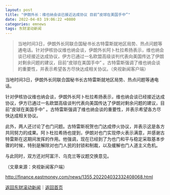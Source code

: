 ```yaml
---
layout: post
title: "伊朗外长：维也纳会谈已接近达成协议 目前“皮球在美国手中”"
date: 2022-04-03 19:06:22 +0800
categories: emnews
tags: 东财滚动新闻
---
```

> 当地时间3日，伊朗外长同联合国秘书长古特雷斯就地区局势、热点问题等通电话。针对伊核协议维也纳会谈，伊朗外长阿卜杜拉希扬表示，维也纳会谈已经接近达成协议，伊方已通过一名欧盟高级谈判代表向美国传达了伊朗对剩余问题的建议，目前“皮球在美国手中” 。古特雷斯强调了维也纳会谈的重要性，并表示希望各方尽快达成相关协议。（央视新闻客户端）

<p>当地时间3日，伊朗外长同联合国秘书长古特雷斯就地区局势、热点问题等通电话。</p><p>针对伊核协议维也纳会谈，伊朗外长阿卜杜拉希扬表示，维也纳会谈已经接近达成协议，伊方已通过一名欧盟高级谈判代表向美国传达了伊朗对剩余问题的建议，目前“皮球在美国手中” 。古特雷斯强调了维也纳会谈的重要性，并表示希望各方尽快达成相关协议。</p><p>此外，两人还讨论了也门问题。古特雷斯祝贺也门达成停火协议，并表示这是各方共同努力的成果。阿卜杜拉希扬也提到，伊朗对也门实现停火表示满意，并感谢古特雷斯在这期间发挥的作用。他强调，现在已经到了为也门和平与稳定采取基本步骤的时候，特别是解除对也门人民的封锁和制裁，以及缓解也门人道主义危机。</p><p>与此同时，双方还对阿富汗、乌克兰等议题交换意见。</p><p class="em_media">（文章来源：央视新闻客户端）</p>

<http://finance.eastmoney.com/news/1355,202204032332408068.html>

[返回东财滚动新闻](//finews.withounder.com/emnews/)｜[返回首页](//finews.withounder.com/)